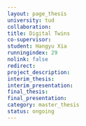 ```yaml
---
layout: page_thesis
university: tud
collaboration:
title: Digital Twins
co-supervisor:
student: Hangyu Xia
runningindex: 29
nolink: false
redirect:
project_description:
interim_thesis:
interim_presentation:
final_thesis:
final_presentation:
category: master_thesis
status: ongoing
---
```

